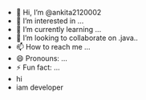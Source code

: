 - 👋 Hi, I’m @ankita2120002
- 👀 I’m interested in ...
- 🌱 I’m currently learning ...
- 💞️ I’m looking to collaborate on .java..
- 📫 How to reach me ...
- 😄 Pronouns: ...
- ⚡ Fun fact: ...
- hi
- iam developer

<!---
ankita2120002/ankita2120002 is a ✨ special ✨ repository because its `README.md` (this file) appears on your GitHub profile.
You can click the Preview link to take a look at your changes.
--->
